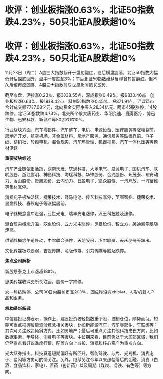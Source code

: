 # 收评：创业板指涨0.63%，北证50指数跌4.23%，50只北证A股跌超10%

# 收评：创业板指涨0.63%，北证50指数跌4.23%，50只北证A股跌超10%

11月28日（周二）A股三大指数低开于盘初翻红，随后横盘震荡，北证50指数大幅低开后探底回升，盘中一度跌超6%；午后北证50指数继续反弹曾短暂翻红，但不久后便再度回落，A股三大指数则与之呈此消彼长态势。

截至收盘，沪指涨0.23%，报3038.55点，深成指涨0.49%，报9833.46点，创业板指涨0.63%，报1938.42点，科创50指数涨0.45%，报871.91点。沪深两市合计成交额7727.68亿元，北向资金实际净买入28.34亿元。两市45股涨停，14股跌停。北证50指数跌4.23%。北交所个股大唐药业、华阳变速、鹿得医疗、博迅生物、迅安科技、新赣江等50股跌超10%。

行业板块方面，汽车零部件、汽车整车、电机、电源设备、医疗服务等涨幅靠前，房地产开发、航空机场、非金属材料、房地产服务、通信服务等跌幅靠前。电子纸、供销社、轮毂电机、混合现实、汽车热管理、机器视觉、汽车一体化压铸等题材活跃。

**重要板块综述**

汽车产业链依旧活跃，湖南天雁、皖通科技、大地电气、威贸电子、国机汽车、联明股份、浙江黎明、神通科技、均瑶科技、华锋股份、合兴股份、永茂泰、东安动力、香山股份、贵航股份、云内动力、日盈电子、凯众股份、一汽解放、一汽富维等集体涨停。

消费电子板块活跃，捷荣技术、野马电池、传艺科技涨停，英唐智控、捷荣技术、显盈科技、春秋电子等涨幅居前。

电子纸概念盘中走强，亚世光电、瑞丰光电涨停，汉王科技触及涨停。

混合现实概念升温，双象股份、五方光电涨停，罗曼股份、智立方、美迪凯等跟随走高。

供销社概念午前异动，中农联合涨停，天鹅股份、浙农股份、天禾股份等跟涨。

文化传媒板块走弱，吉视传媒、龙版传媒、引力传媒等触及跌停。

**焦点公司解析**

新股思泰克上市涨超180%。

思美传媒收深交所关注函，股价一字跌停。

文一科技跌停，公司30日内股价累涨200%，回应称没有chiplet、人形机器人产品和业务。

**机构最新解读**

中信建投证券表示，操作上，建议投资者轻指数重个股，控制仓位，顺势而为。短期可重点把握智能驾驶概念相关板块，比如新能源汽车、汽车零部件、车联网等；其次可关注政策倾斜方向，比如房地产；最后可重点关注其他科技成长方向，比如数据要素、半导体、消费电子等板块。中长期来看，目前仍处于大底部区域，我们仍然重点看好四季度行情，配置方向上成长、消费和核心资产为重点方向。

光大证券指出，科技赛道短期偏好有所回升，智能驾驶、芯片、光刻机、消费电子、星闪等方向可酌情关注。另外，继续关注今年以来涨幅落后的金融、消费（白酒、食品饮料、家电）、医药（创新药）以及周期（煤炭、钢铁、有色等）等方向。


